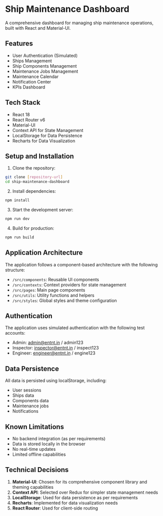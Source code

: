 # Ship Maintenance Dashboard

A comprehensive dashboard for managing ship maintenance operations, built with React and Material-UI.

## Features

- User Authentication (Simulated)
- Ships Management
- Ship Components Management
- Maintenance Jobs Management
- Maintenance Calendar
- Notification Center
- KPIs Dashboard

## Tech Stack

- React 18
- React Router v6
- Material-UI
- Context API for State Management
- LocalStorage for Data Persistence
- Recharts for Data Visualization

## Setup and Installation

1. Clone the repository:
```bash
git clone [repository-url]
cd ship-maintenance-dashboard
```

2. Install dependencies:
```bash
npm install
```

3. Start the development server:
```bash
npm run dev
```

4. Build for production:
```bash
npm run build
```

## Application Architecture

The application follows a component-based architecture with the following structure:

- `/src/components`: Reusable UI components
- `/src/contexts`: Context providers for state management
- `/src/pages`: Main page components
- `/src/utils`: Utility functions and helpers
- `/src/styles`: Global styles and theme configuration

## Authentication

The application uses simulated authentication with the following test accounts:

- Admin: admin@entnt.in / admin123
- Inspector: inspector@entnt.in / inspect123
- Engineer: engineer@entnt.in / engine123

## Data Persistence

All data is persisted using localStorage, including:
- User sessions
- Ships data
- Components data
- Maintenance jobs
- Notifications

## Known Limitations

- No backend integration (as per requirements)
- Data is stored locally in the browser
- No real-time updates
- Limited offline capabilities

## Technical Decisions

1. **Material-UI**: Chosen for its comprehensive component library and theming capabilities
2. **Context API**: Selected over Redux for simpler state management needs
3. **LocalStorage**: Used for data persistence as per requirements
4. **Recharts**: Implemented for data visualization needs
5. **React Router**: Used for client-side routing

